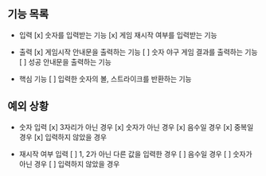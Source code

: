 ## 기능 목록

- 입력
  [x] 숫자를 입력받는 기능
  [x] 게임 재시작 여부를 입력받는 기능

- 출력
  [x] 게임시작 안내문을 출력하는 기능
  [ ] 숫자 야구 게임 결과를 출력하는 기능
  [ ] 성공 안내문을 출력하는 기능

- 핵심 기능
  [ ] 입력한 숫자의 볼, 스트라이크를 반환하는 기능

## 예외 상황

- 숫자 입력
  [x] 3자리가 아닌 경우
  [x] 숫자가 아닌 경우
  [x] 음수일 경우
  [x] 중복일 경우
  [x] 입력하지 않았을 경우

- 재시작 여부 입력
  [ ] 1, 2가 아닌 다른 값을 입력한 경우
  [ ] 음수일 경우
  [ ] 숫자가 아닌 경우
  [ ] 입력하지 않았을 경우
